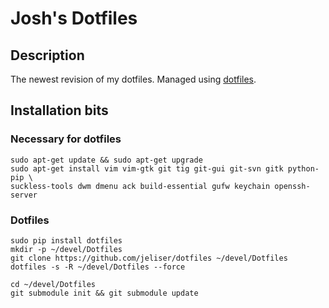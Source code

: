 # Josh's Dotfiles

## Description

The newest revision of my dotfiles.  Managed using
[dotfiles](https://github.com/jbernard/dotfiles).


## Installation bits

### Necessary for dotfiles

    sudo apt-get update && sudo apt-get upgrade
    sudo apt-get install vim vim-gtk git tig git-gui git-svn gitk python-pip \
    suckless-tools dwm dmenu ack build-essential gufw keychain openssh-server 



### Dotfiles

    sudo pip install dotfiles
    mkdir -p ~/devel/Dotfiles
    git clone https://github.com/jeliser/dotfiles ~/devel/Dotfiles
    dotfiles -s -R ~/devel/Dotfiles --force

    cd ~/devel/Dotfiles
    git submodule init && git submodule update


